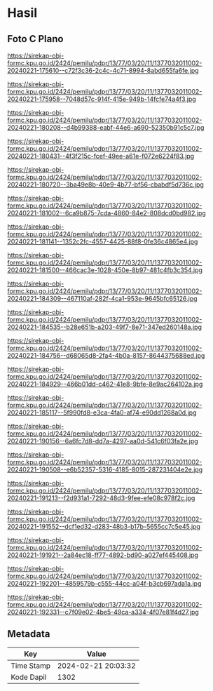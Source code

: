 # Hasil

## Foto C Plano

https://sirekap-obj-formc.kpu.go.id/2424/pemilu/pdpr/13/77/03/20/11/1377032011002-20240221-175610--c72f3c36-2c4c-4c71-8994-8abd655fa6fe.jpg

https://sirekap-obj-formc.kpu.go.id/2424/pemilu/pdpr/13/77/03/20/11/1377032011002-20240221-175958--7048d57c-914f-415e-949b-14fcfe74a4f3.jpg

https://sirekap-obj-formc.kpu.go.id/2424/pemilu/pdpr/13/77/03/20/11/1377032011002-20240221-180208--d4b99388-eabf-44e6-a690-52350b91c5c7.jpg

https://sirekap-obj-formc.kpu.go.id/2424/pemilu/pdpr/13/77/03/20/11/1377032011002-20240221-180431--4f3f215c-fcef-49ee-a61e-f072e6224f83.jpg

https://sirekap-obj-formc.kpu.go.id/2424/pemilu/pdpr/13/77/03/20/11/1377032011002-20240221-180720--3ba49e8b-40e9-4b77-bf56-cbabdf5d736c.jpg

https://sirekap-obj-formc.kpu.go.id/2424/pemilu/pdpr/13/77/03/20/11/1377032011002-20240221-181002--6ca9b875-7cda-4860-84e2-808dcd0bd982.jpg

https://sirekap-obj-formc.kpu.go.id/2424/pemilu/pdpr/13/77/03/20/11/1377032011002-20240221-181141--1352c2fc-4557-4425-88f8-0fe36c4865e4.jpg

https://sirekap-obj-formc.kpu.go.id/2424/pemilu/pdpr/13/77/03/20/11/1377032011002-20240221-181500--466cac3e-1028-450e-8b97-481c4fb3c354.jpg

https://sirekap-obj-formc.kpu.go.id/2424/pemilu/pdpr/13/77/03/20/11/1377032011002-20240221-184309--467110af-282f-4ca1-953e-9645bfc65126.jpg

https://sirekap-obj-formc.kpu.go.id/2424/pemilu/pdpr/13/77/03/20/11/1377032011002-20240221-184535--b28e651b-a203-49f7-8e71-347ed260148a.jpg

https://sirekap-obj-formc.kpu.go.id/2424/pemilu/pdpr/13/77/03/20/11/1377032011002-20240221-184756--d68065d8-2fa4-4b0a-8157-8644375688ed.jpg

https://sirekap-obj-formc.kpu.go.id/2424/pemilu/pdpr/13/77/03/20/11/1377032011002-20240221-184929--466b01dd-c462-41e8-9bfe-8e9ac264102a.jpg

https://sirekap-obj-formc.kpu.go.id/2424/pemilu/pdpr/13/77/03/20/11/1377032011002-20240221-185117--5f990fd8-e3ca-4fa0-af74-e90dd1268a0d.jpg

https://sirekap-obj-formc.kpu.go.id/2424/pemilu/pdpr/13/77/03/20/11/1377032011002-20240221-190156--6a6fc7d8-dd7a-4297-aa0d-541c6f03fa2e.jpg

https://sirekap-obj-formc.kpu.go.id/2424/pemilu/pdpr/13/77/03/20/11/1377032011002-20240221-190508--e6b52357-5316-4185-8015-287231404e2e.jpg

https://sirekap-obj-formc.kpu.go.id/2424/pemilu/pdpr/13/77/03/20/11/1377032011002-20240221-191213--f2d931a1-7292-48d3-9fee-efe08c978f2c.jpg

https://sirekap-obj-formc.kpu.go.id/2424/pemilu/pdpr/13/77/03/20/11/1377032011002-20240221-191552--dcf1ed32-d283-48b3-b17b-5655cc7c5e45.jpg

https://sirekap-obj-formc.kpu.go.id/2424/pemilu/pdpr/13/77/03/20/11/1377032011002-20240221-191921--2a84ec18-ff77-4892-bd90-a027ef445408.jpg

https://sirekap-obj-formc.kpu.go.id/2424/pemilu/pdpr/13/77/03/20/11/1377032011002-20240221-192201--4859579b-c555-44cc-a04f-b3cb697ada1a.jpg

https://sirekap-obj-formc.kpu.go.id/2424/pemilu/pdpr/13/77/03/20/11/1377032011002-20240221-192331--c7f09e02-4be5-49ca-a334-4f07e81f4d27.jpg


## Metadata

| Key        | Value               |
| ---------- | ------------------- |
| Time Stamp | 2024-02-21 20:03:32 |
| Kode Dapil | 1302                |



